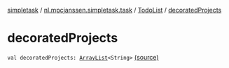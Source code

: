 [simpletask](../../index.md) / [nl.mpcjanssen.simpletask.task](../index.md) / [TodoList](index.md) / [decoratedProjects](.)

# decoratedProjects

`val decoratedProjects: `[`ArrayList`](http://docs.oracle.com/javase/6/docs/api/java/util/ArrayList.html)`<String>` [(source)](https://github.com/mpcjanssen/simpletask-android/blob/master/src/main/java/nl/mpcjanssen/simpletask/task/TodoList.kt#L165)